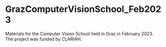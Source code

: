 # GrazComputerVisionSchool_Feb2023
Materials for the Computer Vision School held in Graz in February 2023. The project was funded by CLARIAH. 
